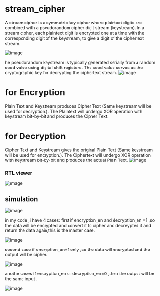 # stream_cipher

A stream cipher is a symmetric key cipher where plaintext digits are combined with a pseudorandom cipher digit stream (keystream).
In a stream cipher, each plaintext digit is encrypted one at a time with the corresponding digit of the keystream, to give a digit of the ciphertext stream.

![image](https://github.com/AbdelrahmanKhaled826/stream_cipher/assets/66374409/c20cfa9d-2d17-43fb-9890-21f86b24aedd)

he pseudorandom keystream is typically generated serially from a random seed value using digital shift registers. 
The seed value serves as the cryptographic key for decrypting the ciphertext stream.
![image](https://github.com/AbdelrahmanKhaled826/stream_cipher/assets/66374409/d9695dd2-06fd-4268-b4e5-5d4a26f1673c)
# for Encryption
Plain Text and Keystream produces Cipher Text (Same keystream will be used for decryption.).
The Plaintext will undergo XOR operation with keystream bit-by-bit and produces the Cipher Text.
# for Decryption
Cipher Text and Keystream gives the original Plain Text (Same keystream will be used for encryption.).
The Ciphertext will undergo XOR operation with keystream bit-by-bit and produces the actual Plain Text.
![image](https://github.com/AbdelrahmanKhaled826/stream_cipher/assets/66374409/1ac1f20c-5c58-42b7-913f-3172cedb2214)

### RTL viewer

![image](https://github.com/AbdelrahmanKhaled826/stream_cipher/assets/66374409/2a62fd18-ebf6-4bee-86c0-a5a1ba6c01c1)


## simulation

![image](https://github.com/AbdelrahmanKhaled826/stream_cipher/assets/66374409/aa72f74c-5799-48c1-97cb-b2f2058966e3)

in my code ,i have 4 cases:
first if encryption_en  and decryption_en =1 ,so the data will be encrypted and convert it to cipher and decreypted it and return the data again,this is the master case.

![image](https://github.com/AbdelrahmanKhaled826/stream_cipher/assets/66374409/cde0b583-8ed6-4b8e-ae47-fc112324c4b7)


second case if encryption_en=1 only ,so the data will encrypted and the output will be cipher.

![image](https://github.com/AbdelrahmanKhaled826/stream_cipher/assets/66374409/f6a0948a-168f-4c87-b967-9b41fbb4412b)


anothe cases if encryption_en or  decryption_en=0 ,then the output will be the same input .

![image](https://github.com/AbdelrahmanKhaled826/stream_cipher/assets/66374409/bbc67668-659a-43b7-9991-563eed5f62e4)


